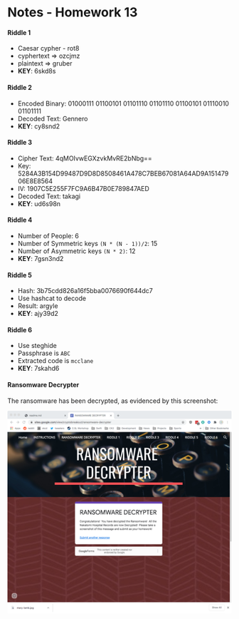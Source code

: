 # Notes - Homework 13

#### Riddle 1

* Caesar cypher - rot8
* cyphertext => ozcjmz
* plaintext =>  gruber
* **KEY**: 6skd8s

#### Riddle 2

* Encoded Binary: 01000111 01100101 01101110 01101110 01100101 01110010 01101111
* Decoded Text: Gennero
* **KEY**: cy8snd2

#### Riddle 3

* Cipher Text: 4qMOIvwEGXzvkMvRE2bNbg==
* Key: 5284A3B154D99487D9D8D8508461A478C7BEB67081A64AD9A15147906E8E8564
* IV: 1907C5E255F7FC9A6B47B0E789847AED
* Decoded Text: takagi
* **KEY**: ud6s98n

#### Riddle 4

* Number of People: 6
* Number of Symmetric keys `(N * (N - 1))/2`: 15
* Number of Asymmetric keys `(N * 2)`: 12
* **KEY**: 7gsn3nd2

#### Riddle 5

* Hash: 3b75cdd826a16f5bba0076690f644dc7
* Use hashcat to decode
* Result: argyle
* **KEY**: ajy39d2

#### Riddle 6

* Use steghide
* Passphrase is `ABC`
* Extracted code is `mcclane`
* **KEY**: 7skahd6

#### Ransomware Decrypter

The ransomware has been decrypted, as evidenced by this screenshot:

![ransomware-decrypted](./ransomware-decrypted.png)
